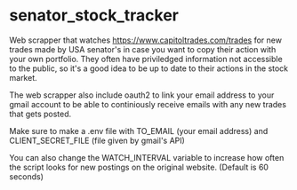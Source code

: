 # senator_stock_tracker
Web scrapper that watches https://www.capitoltrades.com/trades for new trades made by USA senator's in case you want
to copy their action with your own portfolio. They often have priviledged information not accessible to the public, so it's a good idea to be up to date to their actions in the stock market.


The web scrapper also include oauth2 to link your email address to your gmail account to be able to continiously receive
emails with any new trades that gets posted.

Make sure to make a .env file with TO_EMAIL (your email address) and CLIENT_SECRET_FILE (file given by gmail's API)

You can also change the WATCH_INTERVAL variable to increase how often the script looks for new postings on the original website. (Default is 60 seconds)
